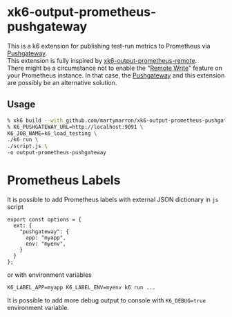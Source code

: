 xk6-output-prometheus-pushgateway
===
This is a k6 extension for publishing test-run metrics to Prometheus via [Pushgateway](https://prometheus.io/docs/instrumenting/pushing/).\
This extension is fully inspired by [xk6-output-prometheus-remote](https://github.com/grafana/xk6-output-prometheus-remote).\
There might be a circumstance not to enable the "[Remote Write](https://prometheus.io/docs/practices/remote_write/)" feature on your Prometheus instance. In that case, the [Pushgateway](https://prometheus.io/docs/instrumenting/pushing/) and this extension are possibly be an alternative solution.


## Usage
```sh
% xk6 build --with github.com/martymarron/xk6-output-prometheus-pushgateway@latest
% K6_PUSHGATEWAY_URL=http://localhost:9091 \
K6_JOB_NAME=k6_load_testing \
./k6 run \
./script.js \
-o output-prometheus-pushgateway
```

# Prometheus Labels

It is possible to add Prometheus labels with external JSON dictionary in `js` script

```
export const options = {
  ext: {
    "pushgateway": {
      app: "myapp",
      env: "myenv",
    }
  }
};
```

or with environment variables

```
K6_LABEL_APP=myapp K6_LABEL_ENV=myenv k6 run ...
```

It is possible to add more debug output to console with `K6_DEBUG=true` environment variable.
